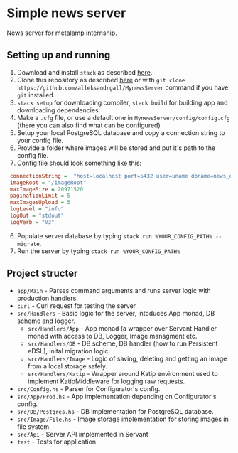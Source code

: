 # Simple news server

News server for metalamp internship.

## Setting up and running
1. Download and install `stack` as described [here](https://docs.haskellstack.org/en/stable/install_and_upgrade/).
2. Clone this repository as described [here](https://docs.github.com/en/repositories/creating-and-managing-repositories/cloning-a-repository) or with `git clone https://github.com/alleksandrgall/MynewsServer` command if you have `git` installed.
3. `stack setup` for downloading compiler, 
   `stack build` for building app and downloading dependencies.
4. Make a `.cfg` file, or use a default one in `MynewsServer/config/config.cfg` (there you can also find what can be configured)
5. Setup your local PostgreSQL database and copy a connection string to your config file.
6. Provide a folder where images will be stored and put it's path to the config file. 
7. Config file should look something like this:
  ```cfg
   connectionString =  "host=localhost port=5432 user=uname dbname=news_db password=pass"
   imageRoot = "/imageRoot"
   maxImageSize = 20971520  
   paginationLimit = 5 
   maxImagesUpload = 5 
   logLevel = "info" 
   logOut = "stdout" 
   logVerb = "V3" 
  ```
6. Populate server database by typing `stack run %YOUR_CONFIG_PATH% --migrate`.
7. Run the server by typing `stack run %YOUR_CONFIG_PATH%`

## Project structer
* `app/Main` - Parses command arguments and runs server logic with production handlers.
* `curl` - Curl request for testing the server
* `src/Handlers` - Basic logic for the server, intoduces App monad, DB scheme and logger.
  * `src/Handlers/App` - App monad (a wrapper over Servant Handler monad with access to DB, Logger, Image managment etc.
  * `src/Handlers/DB` - DB scheme, DB handler (how to run Persistent eDSL), inital migration logic
  * `src/Handlers/Image` - Logic of saving, deleting and getting an image from a local storage safely.
  * `src/Handlers/Katip` - Wrapper around Katip environment used to implement KatipMiddleware for logging raw requests.
* `src/Config.hs` - Parser for Configurator's config.
* `src/App/Prod.hs` - App implementation depending on Configurator's config.
* `src/DB/Postgres.hs` - DB implementation for PostgreSQL database.
* `src/Image/File.hs` - Image storage implementation for storing images in file system.
* `src/Api` - Server API implemented in Servant
* `test` - Tests for application

